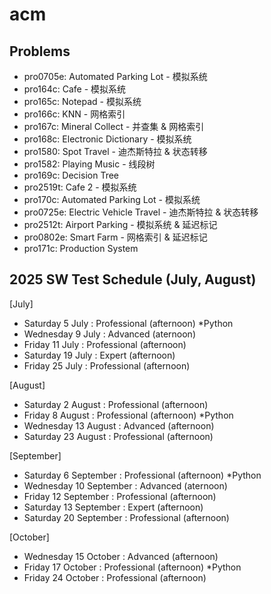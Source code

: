# acm

## Problems

- pro0705e: Automated Parking Lot - 模拟系统
- pro164c: Cafe - 模拟系统
- pro165c: Notepad - 模拟系统
- pro166c: KNN - 网格索引
- pro167c: Mineral Collect - 并查集 & 网格索引
- pro168c: Electronic Dictionary - 模拟系统
- pro1580: Spot Travel - 迪杰斯特拉 & 状态转移
- pro1582: Playing Music - 线段树
- pro169c: Decision Tree
- pro2519t: Cafe 2 - 模拟系统
- pro170c: Automated Parking Lot - 模拟系统
- pro0725e: Electric Vehicle Travel - 迪杰斯特拉 & 状态转移
- pro2512t: Airport Parking - 模拟系统 & 延迟标记
- pro0802e: Smart Farm - 网格索引 & 延迟标记
- pro171c: Production System

## 2025 SW Test Schedule (July, August)	

[July]
  - Saturday 5 July : Professional (afternoon) *Python
  - Wednesday 9 July : Advanced (aternoon)
  - Friday 11 July : Professional (afternoon)
  - Saturday 19 July : Expert (afternoon)
  - Friday 25 July : Professional (afternoon)

[August]
  - Saturday 2 August : Professional (afternoon)
  - Friday 8 August : Professional (afternoon) *Python
  - Wednesday 13 August : Advanced (afternoon)
  - Saturday 23 August : Professional (afternoon)

[September]
  - Saturday 6 September : Professional (afternoon) *Python
  - Wednesday 10 September : Advanced (aternoon)
  - Friday 12 September : Professional (afternoon)
  - Saturday 13 September : Expert (afternoon)
  - Saturday 20 September : Professional (afternoon)

[October]
  - Wednesday 15 October : Advanced (afternoon)
  - Friday 17 October : Professional (afternoon) *Python
  - Friday 24 October : Professional (afternoon)
